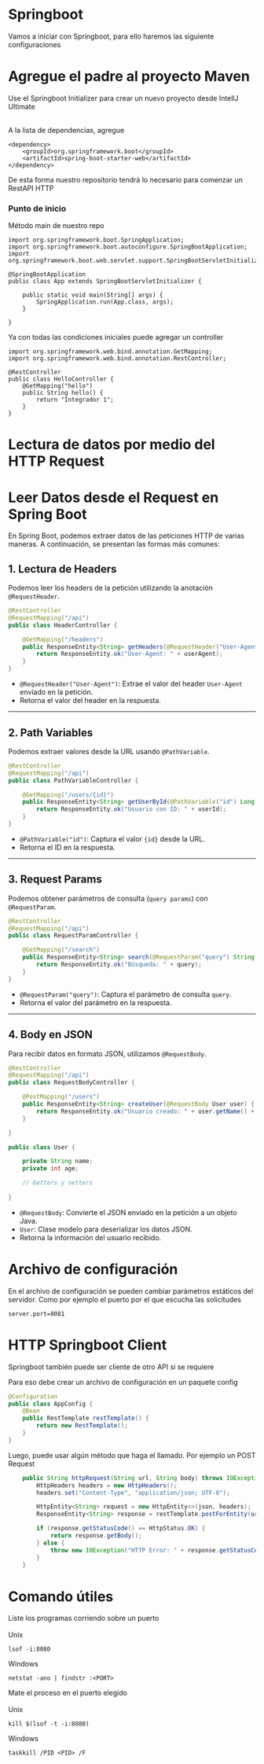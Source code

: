 # Springboot

Vamos a iniciar con Springboot, para ello haremos las siguiente configuraciones

# Agregue el padre al proyecto Maven

Use el Springboot Initializer para crear un nuevo proyecto desde IntellJ Ultimate </br></br>

A la lista de dependencias, agregue
```
<dependency>
    <groupId>org.springframework.boot</groupId>
    <artifactId>spring-boot-starter-web</artifactId>
</dependency>
```
De esta forma nuestro repositorio tendrá lo necesario para comenzar un RestAPI HTTP

### Punto de inicio
Método main de nuestro repo
```
import org.springframework.boot.SpringApplication;
import org.springframework.boot.autoconfigure.SpringBootApplication;
import org.springframework.boot.web.servlet.support.SpringBootServletInitializer;

@SpringBootApplication
public class App extends SpringBootServletInitializer {

    public static void main(String[] args) {
        SpringApplication.run(App.class, args);
    }

}
```

Ya con todas las condiciones iniciales puede agregar un controller
```
import org.springframework.web.bind.annotation.GetMapping;
import org.springframework.web.bind.annotation.RestController;

@RestController
public class HelloController {
    @GetMapping("hello")
    public String hello() {
        return "Integrador 1";
    }
}

```

# Lectura de datos por medio del HTTP Request


# Leer Datos desde el Request en Spring Boot

En Spring Boot, podemos extraer datos de las peticiones HTTP de varias maneras. A continuación, se presentan las formas más comunes:

## 1. Lectura de Headers
Podemos leer los headers de la petición utilizando la anotación `@RequestHeader`.

```java
@RestController
@RequestMapping("/api")
public class HeaderController {

    @GetMapping("/headers")
    public ResponseEntity<String> getHeaders(@RequestHeader("User-Agent") String userAgent) {
        return ResponseEntity.ok("User-Agent: " + userAgent);
    }
}
```

- `@RequestHeader("User-Agent")`: Extrae el valor del header `User-Agent` enviado en la petición.
- Retorna el valor del header en la respuesta.

---

## 2. Path Variables
Podemos extraer valores desde la URL usando `@PathVariable`.

```java
@RestController
@RequestMapping("/api")
public class PathVariableController {

    @GetMapping("/users/{id}")
    public ResponseEntity<String> getUserById(@PathVariable("id") Long userId) {
        return ResponseEntity.ok("Usuario con ID: " + userId);
    }
}
```

- `@PathVariable("id")`: Captura el valor `{id}` desde la URL.
- Retorna el ID en la respuesta.

---

## 3. Request Params
Podemos obtener parámetros de consulta (`query params`) con `@RequestParam`.

```java
@RestController
@RequestMapping("/api")
public class RequestParamController {

    @GetMapping("/search")
    public ResponseEntity<String> search(@RequestParam("query") String query) {
        return ResponseEntity.ok("Búsqueda: " + query);
    }
}
```

- `@RequestParam("query")`: Captura el parámetro de consulta `query`.
- Retorna el valor del parámetro en la respuesta.

---

## 4. Body en JSON
Para recibir datos en formato JSON, utilizamos `@RequestBody`.



```java
@RestController
@RequestMapping("/api")
public class RequestBodyController {

    @PostMapping("/users")
    public ResponseEntity<String> createUser(@RequestBody User user) {
        return ResponseEntity.ok("Usuario creado: " + user.getName() + ", Edad: " + user.getAge());
    }

}
```

```java
public class User {

    private String name;
    private int age;

    // Getters y setters
        
}
```

- `@RequestBody`: Convierte el JSON enviado en la petición a un objeto Java.
- `User`: Clase modelo para deserializar los datos JSON.
- Retorna la información del usuario recibido.



# Archivo de configuración
En el archivo de configuración se pueden cambiar parámetros estáticos del servidor. Como por ejemplo el puerto por el que escucha las solicitudes
```
server.port=8081
```


# HTTP Springboot Client
Springboot también puede ser cliente de otro API si se requiere

Para eso debe crear un archivo de configuración en un paquete config
```java
@Configuration
public class AppConfig {
    @Bean
    public RestTemplate restTemplate() {
        return new RestTemplate();
    }
}
```
Luego, puede usar algún método que haga el llamado. Por ejemplo un POST Request
```java
    public String httpRequest(String url, String body) throws IOException {
        HttpHeaders headers = new HttpHeaders();
        headers.set("Content-Type", "application/json; UTF-8");

        HttpEntity<String> request = new HttpEntity<>(json, headers);
        ResponseEntity<String> response = restTemplate.postForEntity(url, request, String.class);

        if (response.getStatusCode() == HttpStatus.OK) {
            return response.getBody();
        } else {
            throw new IOException("HTTP Error: " + response.getStatusCode() + ", " + response.getBody());
        }
    }
```

# Comando útiles
Liste los programas corriendo sobre un puerto<br><br>
Unix
```
lsof -i:8080
```
Windows
```
netstat -ano | findstr :<PORT>
```

Mate el proceso en el puerto elegido<br><br>
Unix
```
kill $(lsof -t -i:8080)
```
Windows
```
taskkill /PID <PID> /F
```



